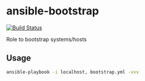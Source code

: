 # ansible-bootstrap

[![Build Status](https://travis-ci.org/nfaction/ansible-bootstrap.svg?branch=master)](https://travis-ci.org/nfaction/ansible-bootstrap)

Role to bootstrap systems/hosts

## Usage

``` bash
ansible-playbook -i localhost, bootstrap.yml -vvv
```
